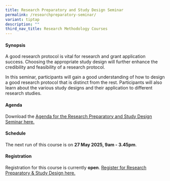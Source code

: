 ```yaml
---
title: Research Preparatory and Study Design Seminar
permalink: /researchpreparatory-seminar/
variant: tiptap
description: ""
third_nav_title: Research Methodology Courses
---
```

<h4><strong>Synopsis</strong></h4>
<p>A good research protocol is vital for research and grant application success.
Choosing the appropriate study design will further enhance the credibility
and feasibility of a research protocol.</p>
<p>In this seminar, participants will gain a good understanding of how to
design a good research protocol that is distinct from the rest. Participants
will also learn about the various study designs and their application to
different research studies.</p>
<h4><strong>Agenda</strong></h4>
<p>Download the <a href="/files/Training/Agenda__Research_Preparatory_and_Study_Design_NS.pdf" rel="noopener nofollow" target="_blank">Agenda for the Research Preparatory and Study Design Seminar here.</a>
</p>
<h4><strong>Schedule</strong></h4>
<p>The next run of this course is on <strong>27 May 2025, 9am - 3.45pm</strong>.</p>
<h4><strong>Registration</strong></h4>
<p>Registration for this course is currently <strong>open</strong>. <a href="https://form.gov.sg/67dbb7db0185398821799fe6" rel="noopener nofollow" target="_blank">Register for Research Preparatory &amp; Study Design here.</a>
<br>
<br>
</p>